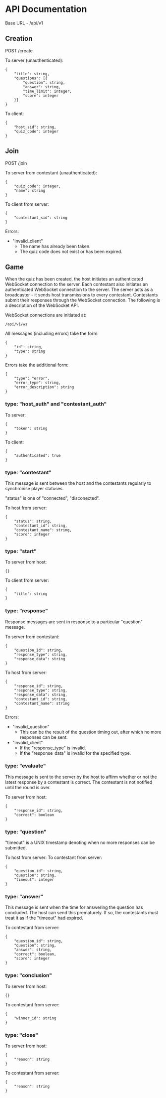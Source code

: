 # API Documentation

Base URL - /api/v1

## Creation

POST /create

To server (unauthenticated):

    {
        "title": string,
        "questions": [{
            "question": string,
            "answer": string,
            "time_limit": integer,
            "score": integer
        }]
    }

To client:

    {
        "host_sid": string,
        "quiz_code": integer
    }

## Join

POST /join

To server from contestant (unauthenticated):

    {
        "quiz_code": integer,
        "name": string
    }

To client from server:

    {
        "contestant_sid": string
    }

Errors:
 * "invalid_client"
    * The name has already been taken.
    * The quiz code does not exist or has been expired.

## Game
When the quiz has been created, the host initiates an authenticated WebSocket connection to the server.
Each contestant also initiates an authenticated WebSocket connection to the server.
The server acts as a broadcaster - it sends host transmissions to every contestant.
Contestants submit their responses through the WebSocket connection.
The following is a description of the WebSocket API.

WebSocket connections are initiated at:

    /api/v1/ws

All messages (including errors) take the form:

    {
        "id": string,
        "type": string
    }

Errors take the additional form:

    {
        "type": "error",
        "error_type": string,
        "error_description": string
    }

### type: "host_auth" and "contestant_auth"

To server:

    {
        "token": string
    }

To client:

    {
        "authenticated": true
    }

### type: "contestant"

This message is sent between the host and the contestants regularly to synchronise player statuses.

"status" is one of "connected", "disconected".

To host from server:

    {
        "status": string,
        "contestant_id": string,
        "contestant_name": string,
        "score": integer
    }

### type: "start"

To server from host:
    
    {}

To client from server:

    {
        "title": string
    }

### type: "response"

Response messages are sent in response to a particular "question" message.

To server from contestant:

    {
        "question_id": string,
        "response_type": string,
        "response_data": string
    }

To host from server:

    {
        "response_id"; string,
        "response_type": string,
        "response_data": string,
        "contestant_id": string,
        "contestant_name": string
    }

Errors:
 * "invalid_question"
    * This can be the result of the question timing out, after which no more responses can be sent.
 * "invalid_client"
    * If the "response_type" is invalid.
    * If the "response_data" is invalid for the specified type.

### type: "evaluate"

This message is sent to the server by the host to affirm whether or not the latest response
by a contestant is correct. The contestant is not notified until the round is over.

To server from host:

    {
        "response_id": string,
        "correct": boolean
    }

### type: "question"

"timeout" is a UNIX timestamp denoting when no more responses can be submitted.

To host from server:
To contestant from server:

    {
        "question_id": string,
        "question": string,
        "timeout": integer
    }

### type: "answer"

This message is sent when the time for answering the question has concluded.
The host can send this prematurely. If so, the contestants must treat it as if
the "timeout" had expired.

To contestant from server:

    {
        "question_id": string,
        "question": string,
        "answer": string,
        "correct": boolean,
        "score": integer
    }

### type: "conclusion"

To server from host:

    {}

To contestant from server:

    {
        "winner_id": string
    }

### type: "close"

To server from host:

    {
        "reason": string
    }

To contestant from server:

    {
        "reason": string
    }
